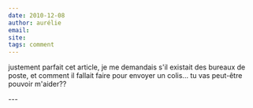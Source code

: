 ```yaml
---
date: 2010-12-08
author: aurélie
email: 
site: 
tags: comment
---
```


<p>justement parfait cet article, je me demandais s'il existait des bureaux de poste, et comment il fallait faire pour envoyer un colis... tu vas peut-être pouvoir m'aider??</p>
---
